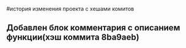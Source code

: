 #история изменения проекта с хешами комитов

## Добавлен блок комментария с описанием функции(хэш коммита 8ba9aeb)